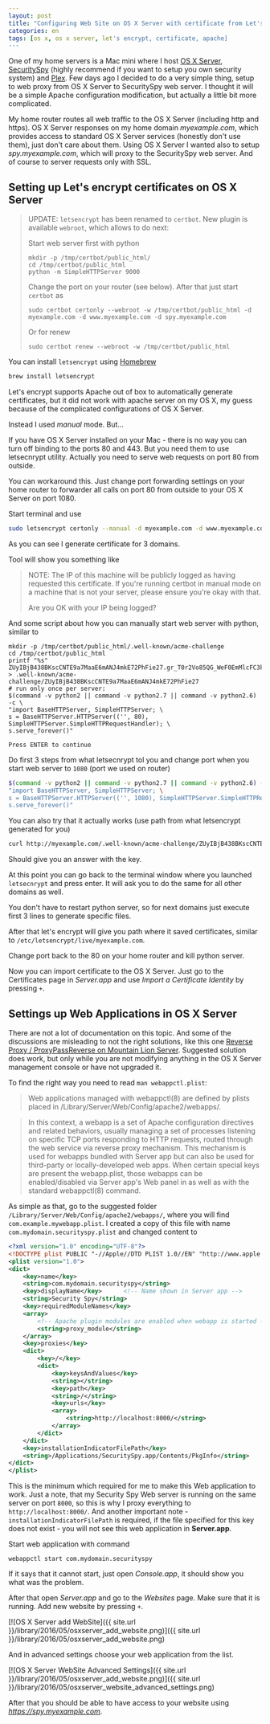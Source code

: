 ```yaml
---
layout: post
title: "Configuring Web Site on OS X Server with certificate from Let's encrypt"
categories: en
tags: [os x, os x server, let's encrypt, certificate, apache]
---
```


One of my home servers is a Mac mini where I host
[OS X Server](http://www.apple.com/osx/server/),
[SecuritySpy](http://www.bensoftware.com/securityspy/)
(highly recommend if you want to setup you own security system) and
[Plex](https://plex.tv). Few days ago I decided to do a very simple thing, setup
to web proxy from OS X Server to SecuritySpy web server.
I thought it will be a simple Apache configuration modification,
but actually a little bit more complicated.

My home router routes all web traffic to the OS X Server
(including http and https). OS X Server responses on my home domain *myexample.com*,
which provides access to standard OS X Server services (honestly don't use them), just
don't care about them. Using OS X Server I wanted also to setup *spy.myexample.com*,
which will proxy to the SecuritySpy web server. And of course to server requests
only with SSL.

## Setting up Let's encrypt certificates on OS X Server

> UPDATE: `letsencrypt` has been renamed to `certbot`. New plugin is available
> `webroot`, which allows to do next:
>
> Start web server first with python 
>
> ```
> mkdir -p /tmp/certbot/public_html/
> cd /tmp/certbot/public_html
> python -m SimpleHTTPServer 9000
> ```
> 
> Change the port on your router (see below).
> After that just start `certbot` as
>
> ```
> sudo certbot certonly --webroot -w /tmp/certbot/public_html -d myexample.com -d www.myexample.com -d spy.myexample.com
> ```
>
> Or for renew
>
> ```
> sudo certbot renew --webroot -w /tmp/certbot/public_html
> ```
>


You can install `letsencrypt` using [Homebrew](http://brew.sh)

```bash
brew install letsencrypt
```

Let's encrypt supports Apache out of box to automatically generate certificates,
but it did not work with apache server on my OS X, my guess because of the
complicated configurations of OS X Server.

Instead I used *manual* mode. But...

If you have OS X Server installed on your Mac - there is no way you can turn off
binding to the ports 80 and 443. But you need them to use letsecnrypt utility.
Actually you need to serve web requests on port 80 from outside.

You can workaround this. Just change port forwarding settings on your home router
to forwarder all calls on port 80 from outside to your OS X Server on port 1080.

Start terminal and use

```bash
sudo letsencrypt certonly --manual -d myexample.com -d www.myexample.com -d spy.myexample.com
```

As you can see I generate certificate for 3 domains.

Tool will show you something like

> NOTE: The IP of this machine will be publicly logged as having
> requested this certificate. If you're running certbot in manual mode
> on a machine that is not your server, please ensure you're okay with
> that.
>
> Are you OK with your IP being logged?

And some script about how you can manually start web server with python, similar to

```text
mkdir -p /tmp/certbot/public_html/.well-known/acme-challenge
cd /tmp/certbot/public_html
printf "%s" ZUyIBjB438BKscCNTE9a7MaaE6mANJ4mkE72PhFie27.gr_T0r2Vo85QG_WeF0EmMlcFC3kddVvTQqdE73IBgJK > .well-known/acme-challenge/ZUyIBjB438BKscCNTE9a7MaaE6mANJ4mkE72PhFie27
# run only once per server:
$(command -v python2 || command -v python2.7 || command -v python2.6) -c \
"import BaseHTTPServer, SimpleHTTPServer; \
s = BaseHTTPServer.HTTPServer(('', 80), SimpleHTTPServer.SimpleHTTPRequestHandler); \
s.serve_forever()"

Press ENTER to continue
```

Do first 3 steps from what letsecnrypt tol you 
and change port when you start web server to `1080` (port we used
on router)

```bash
$(command -v python2 || command -v python2.7 || command -v python2.6) -c \
"import BaseHTTPServer, SimpleHTTPServer; \
s = BaseHTTPServer.HTTPServer(('', 1080), SimpleHTTPServer.SimpleHTTPRequestHandler); \
s.serve_forever()"
```

You can also try that it actually works (use path from what letsencrypt generated for you)

```bash
curl http://myexample.com/.well-known/acme-challenge/ZUyIBjB438BKscCNTE9a7MaaE6mANJ4mkE72PhFie27
```

Should give you an answer with the key.

At this point you can go back to the terminal window where you launched `letsecnrypt`
and press enter. It will ask you to do the same for all other domains as well.

You don't have to restart python server, so for next domains just execute first 3 lines
to generate specific files.

After that let's encrypt will give you path where it saved certificates, similar to 
`/etc/letsencrypt/live/myexample.com`.

Change port back to the 80 on your home router and kill python server.

Now you can import certificate to the OS X Server. Just go to the Certificates page
in *Server.app* and use *Import a Certificate Identity* by pressing `+`.

## Settings up Web Applications in OS X Server

There are not a lot of documentation on this topic. And some of the discussions
are misleading to not the right solutions, like this one
[Reverse Proxy / ProxyPassReverse on Mountain Lion Server](https://discussions.apple.com/message/30085284#30085284).
Suggested solution does work, but only while you are not modifying anything in
the OS X Server management console or have not upgraded it.

To find the right way you need to read `man webappctl.plist`:

> Web applications managed with webappctl(8) are defined by plists placed in /Library/Server/Web/Config/apache2/webapps/.

> In this context, a webapp is a set of Apache configuration directives and related behaviors, usually managing a set of processes listening on specific TCP ports responding to
> HTTP requests, routed through the web service via reverse proxy mechanism. This mechanism is used for webapps bundled with Server app but can also be used for third-party or
> locally-developed web apps.  When certain special keys are present the webapp.plist, those webapps can be enabled/disabled via Server app's Web panel in as well as with the
> standard webappctl(8) command.

As simple as that, go to the suggested folder `/Library/Server/Web/Config/apache2/webapps/`,
where you will find `com.example.mywebapp.plist`. I created a copy of this file
with name `com.mydomain.securityspy.plist` and changed content to

```xml
<?xml version="1.0" encoding="UTF-8"?>
<!DOCTYPE plist PUBLIC "-//Apple//DTD PLIST 1.0//EN" "http://www.apple.com/DTDs/PropertyList-1.0.dtd">
<plist version="1.0">
<dict> 
    <key>name</key>
    <string>com.mydomain.securityspy</string>
    <key>displayName</key>      <!-- Name shown in Server app -->
    <string>Security Spy</string>
    <key>requiredModuleNames</key>
    <array>
        <!-- Apache plugin modules are enabled when webapp is started -->
        <string>proxy_module</string>
    </array>
    <key>proxies</key>
    <dict>
        <key>/</key>
        <dict>
            <key>keysAndValues</key>
            <string></string>
            <key>path</key>
            <string>/</string>
            <key>urls</key>
            <array>
                <string>http://localhost:8000/</string>
            </array>
        </dict>
    </dict>
    <key>installationIndicatorFilePath</key>
    <string>/Applications/SecuritySpy.app/Contents/PkgInfo</string>
</dict>
</plist>
```

This is the minimum which required for me to make this Web application to work.
Just a note, that my Security Spy Web server is running on the same server on port
`8000`, so this is why I proxy everything to `http://localhost:8000/`.
And another important note - `installationIndicatorFilePath` is required, if the file
specified for this key does not exist - you will not see this web application
in **Server.app**.

Start web application with command

```
webappctl start com.mydomain.securityspy
```

If it says that it cannot start, just open *Console.app*, it should show you
what was the problem.

After that open *Server.app* and go to the *Websites* page.  Make sure that it is
running. Add new website by pressing `+`.

[![OS X Server add WebSite]({{ site.url }}/library/2016/05/osxserver_add_website.png)]({{ site.url }}/library/2016/05/osxserver_add_website.png)

And in advanced settings choose your web application from the list.

[![OS X Server WebSite Advanced Settings]({{ site.url }}/library/2016/05/osxserver_add_website.png)]({{ site.url }}/library/2016/05/osxserver_website_advanced_settings.png)

After that you should be able to have access to your website using *https://spy.myexample.com*.
